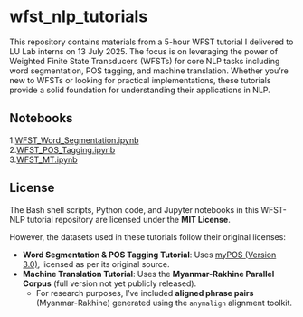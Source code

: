 # wfst_nlp_tutorials
This repository contains materials from a 5-hour WFST tutorial I delivered to LU Lab interns on 13 July 2025. The focus is on leveraging the power of Weighted Finite State Transducers (WFSTs) for core NLP tasks including word segmentation, POS tagging, and machine translation. Whether you’re new to WFSTs or looking for practical implementations, these tutorials provide a solid foundation for understanding their applications in NLP.

## Notebooks

1.[WFST_Word_Segmentation.ipynb](https://github.com/ye-kyaw-thu/wfst_nlp_tutorials/blob/main/fst_decoder/WFST_Word_Segmentation.ipynb)  
2.[WFST_POS_Tagging.ipynb](https://github.com/ye-kyaw-thu/wfst_nlp_tutorials/blob/main/wfst_pos/WFST_POS_Tagging.ipynb)  
3.[WFST_MT.ipynb](https://github.com/ye-kyaw-thu/wfst_nlp_tutorials/blob/main/wfst_mt/my-rk/WFST_MT.ipynb)  

## License  

The Bash shell scripts, Python code, and Jupyter notebooks in this WFST-NLP tutorial repository are licensed under the **MIT License**.  

However, the datasets used in these tutorials follow their original licenses:  

- **Word Segmentation & POS Tagging Tutorial**: Uses [myPOS (Version 3.0)](https://github.com/ye-kyaw-thu/myPOS), licensed as per its original source.  
- **Machine Translation Tutorial**: Uses the **Myanmar-Rakhine Parallel Corpus** (full version not yet publicly released).  
  - For research purposes, I’ve included **aligned phrase pairs** (Myanmar-Rakhine) generated using the `anymalign` alignment toolkit.  
